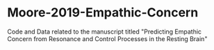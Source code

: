 # Moore-2019-Empathic-Concern
Code and Data related to the manuscript titled "Predicting Empathic Concern from Resonance and Control Processes in the Resting Brain"
